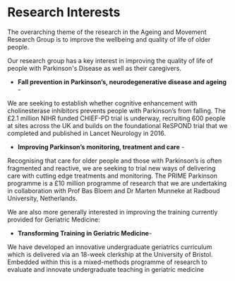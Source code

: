 # Research Interests

The overarching theme of the research in the Ageing and Movement Research Group is to improve the wellbeing and quality of life of older people. 


Our research group has a key interest in improving the quality of life of people with Parkinson's Disease as well as their caregivers.

- **Fall prevention in Parkinson’s, neurodegenerative disease and ageing** - 

We are seeking to establish whether cognitive enhancement with cholinesterase inhibitors prevents people with Parkinson’s from falling. The £2.1 million NIHR funded CHIEF-PD trial is underway, recruiting 600 people at sites across the UK and builds on the foundational ReSPOND trial that we completed and published in Lancet Neurology in 2016.

- **Improving Parkinson’s monitoring, treatment and care** - 

Recognising that care for older people and those with Parkinson’s is often fragmented and reactive, we are seeking to trial new ways of delivering care with cutting edge treatments and monitoring. The PRIME Parkinson programme is a £10 million programme of research that we are undertaking in collaboration with Prof Bas Bloem and Dr Marten Munneke at Radboud University, Netherlands.


We are also more generally interested in improving the training currently provided for Geriatric Medicine:

- **Transforming Training in Geriatric Medicine**-

We have developed an innovative undergraduate geriatrics curriculum which is delivered via an 18-week clerkship at the University of Bristol. Embedded within this is a mixed-methods programme of research to evaluate and innovate undergraduate teaching in geriatric medicine



